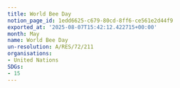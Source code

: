 ```yaml
---
title: World Bee Day
notion_page_id: 1edd6625-c679-80cd-8ff6-ce561e2d44f9
exported_at: '2025-08-07T15:42:12.422715+00:00'
month: May
name: World Bee Day
un-resolution: A/RES/72/211
organisations:
- United Nations
SDGs:
- 15
---
```


